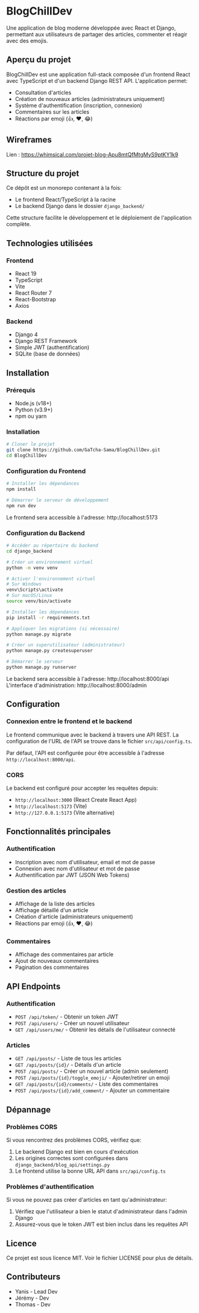 # BlogChillDev

Une application de blog moderne développée avec React et Django, permettant aux utilisateurs de partager des articles, commenter et réagir avec des emojis.

## Aperçu du projet

BlogChillDev est une application full-stack composée d'un frontend React avec TypeScript et d'un backend Django REST API. L'application permet:

- Consultation d'articles
- Création de nouveaux articles (administrateurs uniquement)
- Système d'authentification (inscription, connexion)
- Commentaires sur les articles
- Réactions par emoji (👍, ❤️, 😂)

## Wireframes

Lien : https://whimsical.com/projet-blog-Apu8mtQfMtgMyS9ptKY1k9

## Structure du projet

Ce dépôt est un monorepo contenant à la fois:
- Le frontend React/TypeScript à la racine
- Le backend Django dans le dossier `django_backend/`

Cette structure facilite le développement et le déploiement de l'application complète.

## Technologies utilisées

### Frontend
- React 19
- TypeScript
- Vite
- React Router 7
- React-Bootstrap
- Axios

### Backend
- Django 4
- Django REST Framework
- Simple JWT (authentification)
- SQLite (base de données)

## Installation

### Prérequis
- Node.js (v18+)
- Python (v3.9+)
- npm ou yarn

### Installation

```bash
# Cloner le projet
git clone https://github.com/GaTcha-Sama/BlogChillDev.git
cd BlogChillDev
```

### Configuration du Frontend

```bash
# Installer les dépendances
npm install

# Démarrer le serveur de développement
npm run dev
```

Le frontend sera accessible à l'adresse: http://localhost:5173

### Configuration du Backend

```bash
# Accéder au répertoire du backend
cd django_backend

# Créer un environnement virtuel
python -m venv venv

# Activer l'environnement virtuel
# Sur Windows
venv\Scripts\activate
# Sur macOS/Linux
source venv/bin/activate

# Installer les dépendances
pip install -r requirements.txt

# Appliquer les migrations (si nécessaire)
python manage.py migrate

# Créer un superutilisateur (administrateur)
python manage.py createsuperuser

# Démarrer le serveur
python manage.py runserver
```

Le backend sera accessible à l'adresse: http://localhost:8000/api
L'interface d'administration: http://localhost:8000/admin

## Configuration

### Connexion entre le frontend et le backend

Le frontend communique avec le backend à travers une API REST. La configuration de l'URL de l'API se trouve dans le fichier `src/api/config.ts`.

Par défaut, l'API est configurée pour être accessible à l'adresse `http://localhost:8000/api`.

### CORS

Le backend est configuré pour accepter les requêtes depuis:
- `http://localhost:3000` (React Create React App)
- `http://localhost:5173` (Vite)
- `http://127.0.0.1:5173` (Vite alternative)

## Fonctionnalités principales

### Authentification

- Inscription avec nom d'utilisateur, email et mot de passe
- Connexion avec nom d'utilisateur et mot de passe
- Authentification par JWT (JSON Web Tokens)

### Gestion des articles

- Affichage de la liste des articles
- Affichage détaillé d'un article
- Création d'article (administrateurs uniquement)
- Réactions par emoji (👍, ❤️, 😂)

### Commentaires

- Affichage des commentaires par article
- Ajout de nouveaux commentaires
- Pagination des commentaires

## API Endpoints

### Authentification
- `POST /api/token/` - Obtenir un token JWT
- `POST /api/users/` - Créer un nouvel utilisateur
- `GET /api/users/me/` - Obtenir les détails de l'utilisateur connecté

### Articles
- `GET /api/posts/` - Liste de tous les articles
- `GET /api/posts/{id}/` - Détails d'un article
- `POST /api/posts/` - Créer un nouvel article (admin seulement)
- `POST /api/posts/{id}/toggle_emoji/` - Ajouter/retirer un emoji
- `GET /api/posts/{id}/comments/` - Liste des commentaires
- `POST /api/posts/{id}/add_comment/` - Ajouter un commentaire

## Dépannage

### Problèmes CORS
Si vous rencontrez des problèmes CORS, vérifiez que:
1. Le backend Django est bien en cours d'exécution
2. Les origines correctes sont configurées dans `django_backend/blog_api/settings.py`
3. Le frontend utilise la bonne URL API dans `src/api/config.ts`

### Problèmes d'authentification
Si vous ne pouvez pas créer d'articles en tant qu'administrateur:
1. Vérifiez que l'utilisateur a bien le statut d'administrateur dans l'admin Django
2. Assurez-vous que le token JWT est bien inclus dans les requêtes API

## Licence

Ce projet est sous licence MIT. Voir le fichier LICENSE pour plus de détails.

## Contributeurs

- Yanis - Lead Dev
- Jérémy - Dev
- Thomas - Dev
